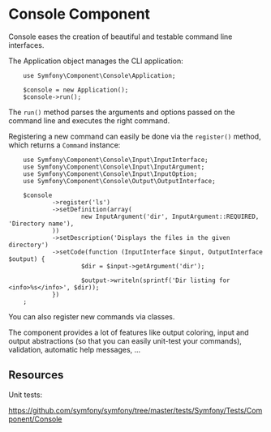 Console Component
=================

Console eases the creation of beautiful and testable command line interfaces.

The Application object manages the CLI application:

		use Symfony\Component\Console\Application;

		$console = new Application();
		$console->run();

The ``run()`` method parses the arguments and options passed on the command
line and executes the right command.

Registering a new command can easily be done via the ``register()`` method,
which returns a ``Command`` instance:

		use Symfony\Component\Console\Input\InputInterface;
		use Symfony\Component\Console\Input\InputArgument;
		use Symfony\Component\Console\Input\InputOption;
		use Symfony\Component\Console\Output\OutputInterface;

		$console
				->register('ls')
				->setDefinition(array(
						new InputArgument('dir', InputArgument::REQUIRED, 'Directory name'),
				))
				->setDescription('Displays the files in the given directory')
				->setCode(function (InputInterface $input, OutputInterface $output) {
						$dir = $input->getArgument('dir');

						$output->writeln(sprintf('Dir listing for <info>%s</info>', $dir));
				})
		;

You can also register new commands via classes.

The component provides a lot of features like output coloring, input and
output abstractions (so that you can easily unit-test your commands),
validation, automatic help messages, ...

Resources
---------

Unit tests:

https://github.com/symfony/symfony/tree/master/tests/Symfony/Tests/Component/Console
